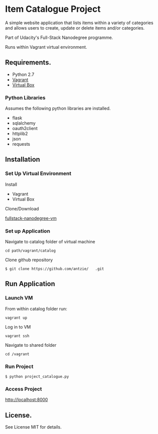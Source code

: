 # Item Catalogue Project
A simple website application that lists items within a variety of categories and allows users to create, update or delete items and/or categories.

Part of Udacity's Full-Stack Nanodegree programme.

Runs within Vagrant virtual environment.
## Requirements.
- Python 2.7
- [Vagrant](https://www.vagrantup.com/)
- [Virtual Box](https://www.virtualbox.org/)

### Python Libraries
Assumes the following python libraries are installed.
- flask
- sqlalchemy
- oauth2client
- httplib2
- json
- requests

## Installation
### Set Up Virtual Environment
Install
- Vagrant
- Virtual Box

Clone/Download

[fullstack-nanodegree-vm](https://github.com/udacity/fullstack-nanodegree-vm)

### Set up Application
Navigate to catalog folder of virtual machine
```
cd path/vagrant/catalog
```
Clone github repository []()
```
$ git clone https://github.com/antzie/   .git
```
## Run Application
### Launch VM
From within catalog folder run:
```
vagrant up
```
Log in to VM
```
vagrant ssh
```
Navigate to shared folder
```
cd /vagrant
```
### Run Project
```
$ python project_catalogue.py
```
### Access Project
[http://localhost:8000](http://localhost:8000/
)
## License.
See License MIT for details.
